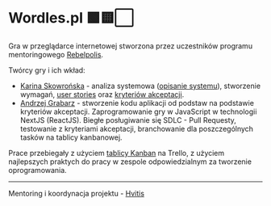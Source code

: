 # Wordles.pl 🟩🟨⬜️

Gra w przeglądarce internetowej stworzona przez uczestników programu mentoringowego [Rebelpolis](https://rebelpolis.com/).

Twórcy gry i ich wkład:
- [Karina Skowrońska](https://www.linkedin.com/in/karina-skowronska/) - analiza systemowa ([opisanie systemu](https://docs.google.com/document/d/e/2PACX-1vRngKirDVr-tgX55k1jDt_SisCyy978bbP91QBaJR8uVZuPw5nfZvHNkxsPxvhXLqrDetKm-Xq1WEYc/pub)), stworzenie wymagań, [user stories](https://docs.google.com/spreadsheets/d/1fjVuK0WGRP8YxPniKAK1wD2T2GUTS2j_/edit?usp=sharing&ouid=101460241452550062425&rtpof=true&sd=true) oraz [kryteriów akceptacji](https://trello.com/c/1qZxsLEz).
- [Andrzej Grabarz](https://www.linkedin.com/in/andrzej-grabarz-84552825a/) - stworzenie kodu aplikacji od podstaw na podstawie kryteriów akceptacji. Zaprogramowanie gry w JavaScript w technologii NextJS (ReactJS). Biegłe posługiwanie się SDLC - Pull Requesty, testowanie z kryteriami akceptacji, branchowanie dla poszczególnych tasków na tablicy kanbanowej.

Prace przebiegały z użyciem [tablicy Kanban](https://trello.com/b/QBVcYd4I/worldespl) na Trello, z użyciem najlepszych praktych do pracy w zespole odpowiedzialnym za tworzenie oprogramowania.

---

Mentoring i koordynacja projektu - [Hvitis](https://hvitis.dev/)
